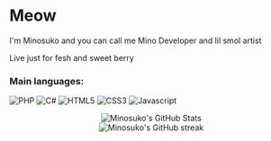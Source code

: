 # Meow
I'm Minosuko and you can call me Mino
Developer and lil smol artist

Live just for fesh and sweet berry

### Main languages:
![PHP](https://img.shields.io/badge/php-%23777BB4.svg?&style=for-the-badge&logo=php&logoColor=white) ![C#](https://img.shields.io/badge/c%23%20-%23239120.svg?&style=for-the-badge&logo=c-sharp&logoColor=white") ![HTML5](https://img.shields.io/badge/html5-%23E34F26.svg?&style=for-the-badge&logo=html5&logoColor=white) ![CSS3](https://img.shields.io/badge/css3-%231572B6.svg?&style=for-the-badge&logo=css3&logoColor=white) ![Javascript](https://img.shields.io/badge/javascript-%23F7DF1E6.svg?&style=for-the-badge&logo=Javascript&logoColor=white)

<div style="text-align: center;">
  <img alt="Minosuko's GitHub Stats" src="https://github-readme-stats.vercel.app/api?username=Minosuko&theme=tokyonight"/>
</div>
<div style="text-align: center;">
  <img alt="Minosuko's GitHub streak" src="https://github-readme-streak-stats.herokuapp.com/?user=Minosuko"/>
</div>
